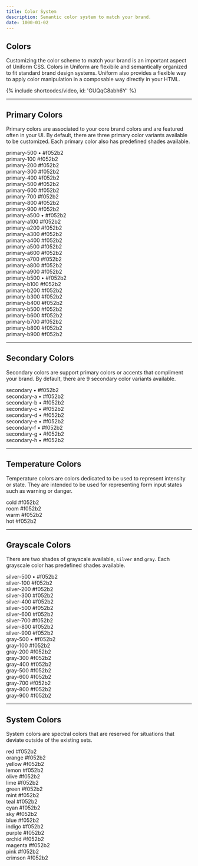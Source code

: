 ```yaml
---
title: Color System
description: Semantic color system to match your brand.
date: 1000-01-02
---
```


## Colors

Customizing the color scheme to match your brand is an important aspect of Uniform CSS. Colors in Uniform are flexibile and semantically organized to fit standard brand design systems. Uniform also provides a flexible way to apply color manipulation in a composable way directly in your HTML.

{% include shortcodes/video, id: 'GUQqC8abh6Y' %}

---

## Primary Colors

Primary colors are associated to your core brand colors and are featured often in your UI. By default, there are three primary color variants available to be customized. Each primary color also has predefined shades available.

<div class="grid grid-cols-3 gap-24 leading-6">
  <div class="radius-md overflow-hidden">
    <div class="h-96 p-18 bg-primary-500 text-white font-xs font-bold">
      primary-500 <span class="text-white text-opacity-50">• #f052b2</span>
    </div>
    <div class="p-12 text-white font-xs font-bold bg-primary-100">
      primary-100 <span class="text-white text-opacity-50">#f052b2</span>
    </div>
    <div class="p-12 text-white font-xs font-bold bg-primary-200">
      primary-200 <span class="text-white text-opacity-50">#f052b2</span>
    </div>
    <div class="p-12 text-white font-xs font-bold bg-primary-300">
      primary-300 <span class="text-white text-opacity-50">#f052b2</span>
    </div>
    <div class="p-12 text-white font-xs font-bold bg-primary-400">
      primary-400 <span class="text-white text-opacity-50">#f052b2</span>
    </div>
    <div class="p-12 text-white font-xs font-bold bg-primary-500">
      primary-500 <span class="text-white text-opacity-50">#f052b2</span>
    </div>
    <div class="p-12 text-white font-xs font-bold bg-primary-600">
      primary-600 <span class="text-white text-opacity-50">#f052b2</span>
    </div>
    <div class="p-12 text-white font-xs font-bold bg-primary-700">
      primary-700 <span class="text-white text-opacity-50">#f052b2</span>
    </div>
    <div class="p-12 text-white font-xs font-bold bg-primary-800">
      primary-800 <span class="text-white text-opacity-50">#f052b2</span>
    </div>
    <div class="p-12 text-white font-xs font-bold bg-primary-900">
      primary-900 <span class="text-white text-opacity-50">#f052b2</span>
    </div>
  </div>

  <div class="radius-md overflow-hidden">
    <div class="h-96 p-18 bg-primary-a500 text-white font-xs font-bold">
      primary-a500 <span class="text-white text-opacity-50">• #f052b2</span>
    </div>
    <div class="p-12 text-white font-xs font-bold bg-primary-a100">
      primary-a100 <span class="text-white text-opacity-50">#f052b2</span>
    </div>
    <div class="p-12 text-white font-xs font-bold bg-primary-a200">
      primary-a200 <span class="text-white text-opacity-50">#f052b2</span>
    </div>
    <div class="p-12 text-white font-xs font-bold bg-primary-a300">
      primary-a300 <span class="text-white text-opacity-50">#f052b2</span>
    </div>
    <div class="p-12 text-white font-xs font-bold bg-primary-a400">
      primary-a400 <span class="text-white text-opacity-50">#f052b2</span>
    </div>
    <div class="p-12 text-white font-xs font-bold bg-primary-a500">
      primary-a500 <span class="text-white text-opacity-50">#f052b2</span>
    </div>
    <div class="p-12 text-white font-xs font-bold bg-primary-a600">
      primary-a600 <span class="text-white text-opacity-50">#f052b2</span>
    </div>
    <div class="p-12 text-white font-xs font-bold bg-primary-a700">
      primary-a700 <span class="text-white text-opacity-50">#f052b2</span>
    </div>
    <div class="p-12 text-white font-xs font-bold bg-primary-a800">
      primary-a800 <span class="text-white text-opacity-50">#f052b2</span>
    </div>
    <div class="p-12 text-white font-xs font-bold bg-primary-a900">
      primary-a900 <span class="text-white text-opacity-50">#f052b2</span>
    </div>
  </div>

  <div class="radius-md overflow-hidden">
    <div class="h-96 p-18 bg-primary-b500 text-white font-xs font-bold">
      primary-b500 <span class="text-white text-opacity-50">• #f052b2</span>
    </div>
    <div class="p-12 text-white font-xs font-bold bg-primary-b100">
      primary-b100 <span class="text-white text-opacity-50">#f052b2</span>
    </div>
    <div class="p-12 text-white font-xs font-bold bg-primary-b200">
      primary-b200 <span class="text-white text-opacity-50">#f052b2</span>
    </div>
    <div class="p-12 text-white font-xs font-bold bg-primary-b300">
      primary-b300 <span class="text-white text-opacity-50">#f052b2</span>
    </div>
    <div class="p-12 text-white font-xs font-bold bg-primary-b400">
      primary-b400 <span class="text-white text-opacity-50">#f052b2</span>
    </div>
    <div class="p-12 text-white font-xs font-bold bg-primary-b500">
      primary-b500 <span class="text-white text-opacity-50">#f052b2</span>
    </div>
    <div class="p-12 text-white font-xs font-bold bg-primary-b600">
      primary-b600 <span class="text-white text-opacity-50">#f052b2</span>
    </div>
    <div class="p-12 text-white font-xs font-bold bg-primary-b700">
      primary-b700 <span class="text-white text-opacity-50">#f052b2</span>
    </div>
    <div class="p-12 text-white font-xs font-bold bg-primary-b800">
      primary-b800 <span class="text-white text-opacity-50">#f052b2</span>
    </div>
    <div class="p-12 text-white font-xs font-bold bg-primary-b900">
      primary-b900 <span class="text-white text-opacity-50">#f052b2</span>
    </div>
  </div>
</div>

---

## Secondary Colors

Secondary colors are support primary colors or accents that compliment your brand. By default, there are 9 secondary color variants available.

<div class="grid grid-cols-3 gap-24 leading-6">
  <div class="h-96 p-18 radius-sm bg-secondary text-white font-xs font-bold">
    secondary <span class="text-white text-opacity-50">• #f052b2</span>
  </div>
  <div class="h-96 p-18 radius-sm bg-secondary-a text-white font-xs font-bold">
    secondary-a <span class="text-white text-opacity-50">• #f052b2</span>
  </div>
  <div class="h-96 p-18 radius-sm bg-secondary-b text-white font-xs font-bold">
    secondary-b <span class="text-white text-opacity-50">• #f052b2</span>
  </div>
  <div class="h-96 p-18 radius-sm bg-secondary-c text-white font-xs font-bold">
    secondary-c <span class="text-white text-opacity-50">• #f052b2</span>
  </div>
  <div class="h-96 p-18 radius-sm bg-secondary-d text-white font-xs font-bold">
    secondary-d <span class="text-white text-opacity-50">• #f052b2</span>
  </div>
  <div class="h-96 p-18 radius-sm bg-secondary-e text-white font-xs font-bold">
    secondary-e <span class="text-white text-opacity-50">• #f052b2</span>
  </div>
  <div class="h-96 p-18 radius-sm bg-secondary-f text-white font-xs font-bold">
    secondary-f <span class="text-white text-opacity-50">• #f052b2</span>
  </div>
  <div class="h-96 p-18 radius-sm bg-secondary-g text-white font-xs font-bold">
    secondary-g <span class="text-white text-opacity-50">• #f052b2</span>
  </div>
  <div class="h-96 p-18 radius-sm bg-secondary-h text-white font-xs font-bold">
    secondary-h <span class="text-white text-opacity-50">• #f052b2</span>
  </div>
</div>

---

## Temperature Colors

Temperature colors are colors dedicated to be used to represent intensity or state. They are intended to be used for representing form input states such as warning or danger.

<div class="grid grid-cols-4 leading-6 gap-18">
  <div class="p-12 radius-sm text-white font-xs font-bold bg-cold">
    cold <span class="text-white text-opacity-50">#f052b2</span>
  </div>
  <div class="p-12 radius-sm text-white font-xs font-bold bg-room">
    room <span class="text-white text-opacity-50">#f052b2</span>
  </div>
  <div class="p-12 radius-sm text-white font-xs font-bold bg-warm">
    warm <span class="text-white text-opacity-50">#f052b2</span>
  </div>
  <div class="p-12 radius-sm text-white font-xs font-bold bg-hot">
    hot <span class="text-white text-opacity-50">#f052b2</span>
  </div>
</div>

---

## Grayscale Colors

There are two shades of grayscale available, `silver` and `gray`. Each grayscale color has predefined shades available.

<div class="grid grid-cols-2 gap-24 leading-6">
  <div class="radius-md overflow-hidden">
    <div class="h-96 p-18 bg-silver-500 text-black font-xs font-bold">
      silver-500 <span class="text-black text-opacity-50">• #f052b2</span>
    </div>
    <div class="p-12 text-black font-xs font-bold bg-silver-100">
      silver-100 <span class="text-black text-opacity-50">#f052b2</span>
    </div>
    <div class="p-12 text-black font-xs font-bold bg-silver-200">
      silver-200 <span class="text-black text-opacity-50">#f052b2</span>
    </div>
    <div class="p-12 text-black font-xs font-bold bg-silver-300">
      silver-300 <span class="text-black text-opacity-50">#f052b2</span>
    </div>
    <div class="p-12 text-black font-xs font-bold bg-silver-400">
      silver-400 <span class="text-black text-opacity-50">#f052b2</span>
    </div>
    <div class="p-12 text-black font-xs font-bold bg-silver-500">
      silver-500 <span class="text-black text-opacity-50">#f052b2</span>
    </div>
    <div class="p-12 text-black font-xs font-bold bg-silver-600">
      silver-600 <span class="text-black text-opacity-50">#f052b2</span>
    </div>
    <div class="p-12 text-black font-xs font-bold bg-silver-700">
      silver-700 <span class="text-black text-opacity-50">#f052b2</span>
    </div>
    <div class="p-12 text-black font-xs font-bold bg-silver-800">
      silver-800 <span class="text-black text-opacity-50">#f052b2</span>
    </div>
    <div class="p-12 text-black font-xs font-bold bg-silver-900">
      silver-900 <span class="text-black text-opacity-50">#f052b2</span>
    </div>
  </div>

  <div class="radius-md overflow-hidden">
    <div class="h-96 p-18 bg-gray-500 text-white font-xs font-bold">
      gray-500 <span class="text-white text-opacity-50">• #f052b2</span>
    </div>
    <div class="p-12 text-white font-xs font-bold bg-gray-100">
      gray-100 <span class="text-white text-opacity-50">#f052b2</span>
    </div>
    <div class="p-12 text-white font-xs font-bold bg-gray-200">
      gray-200 <span class="text-white text-opacity-50">#f052b2</span>
    </div>
    <div class="p-12 text-white font-xs font-bold bg-gray-300">
      gray-300 <span class="text-white text-opacity-50">#f052b2</span>
    </div>
    <div class="p-12 text-white font-xs font-bold bg-gray-400">
      gray-400 <span class="text-white text-opacity-50">#f052b2</span>
    </div>
    <div class="p-12 text-white font-xs font-bold bg-gray-500">
      gray-500 <span class="text-white text-opacity-50">#f052b2</span>
    </div>
    <div class="p-12 text-white font-xs font-bold bg-gray-600">
      gray-600 <span class="text-white text-opacity-50">#f052b2</span>
    </div>
    <div class="p-12 text-white font-xs font-bold bg-gray-700">
      gray-700 <span class="text-white text-opacity-50">#f052b2</span>
    </div>
    <div class="p-12 text-white font-xs font-bold bg-gray-800">
      gray-800 <span class="text-white text-opacity-50">#f052b2</span>
    </div>
    <div class="p-12 text-white font-xs font-bold bg-gray-900">
      gray-900 <span class="text-white text-opacity-50">#f052b2</span>
    </div>
  </div>
</div>

---

## System Colors

System colors are spectral colors that are reserved for situations that deviate outside of the existing sets.

<div class="grid grid-cols-3 leading-6 gap-18">
  <div class="p-12 radius-sm text-white font-xs font-bold bg-red">
    red <span class="text-white text-opacity-50">#f052b2</span>
  </div>
  <div class="p-12 radius-sm text-white font-xs font-bold bg-orange">
    orange <span class="text-white text-opacity-50">#f052b2</span>
  </div>
  <div class="p-12 radius-sm text-white font-xs font-bold bg-yellow">
    yellow <span class="text-white text-opacity-50">#f052b2</span>
  </div>
  <div class="p-12 radius-sm text-white font-xs font-bold bg-lemon">
    lemon <span class="text-white text-opacity-50">#f052b2</span>
  </div>
  <div class="p-12 radius-sm text-white font-xs font-bold bg-olive">
    olive <span class="text-white text-opacity-50">#f052b2</span>
  </div>
  <div class="p-12 radius-sm text-white font-xs font-bold bg-lime">
    lime <span class="text-white text-opacity-50">#f052b2</span>
  </div>
  <div class="p-12 radius-sm text-white font-xs font-bold bg-green">
    green <span class="text-white text-opacity-50">#f052b2</span>
  </div>
  <div class="p-12 radius-sm text-white font-xs font-bold bg-mint">
    mint <span class="text-white text-opacity-50">#f052b2</span>
  </div>
  <div class="p-12 radius-sm text-white font-xs font-bold bg-teal">
    teal <span class="text-white text-opacity-50">#f052b2</span>
  </div>
  <div class="p-12 radius-sm text-white font-xs font-bold bg-cyan">
    cyan <span class="text-white text-opacity-50">#f052b2</span>
  </div>
  <div class="p-12 radius-sm text-white font-xs font-bold bg-sky">
    sky <span class="text-white text-opacity-50">#f052b2</span>
  </div>
  <div class="p-12 radius-sm text-white font-xs font-bold bg-blue">
    blue <span class="text-white text-opacity-50">#f052b2</span>
  </div>
  <div class="p-12 radius-sm text-white font-xs font-bold bg-indigo">
    indigo <span class="text-white text-opacity-50">#f052b2</span>
  </div>
  <div class="p-12 radius-sm text-white font-xs font-bold bg-purple">
    purple <span class="text-white text-opacity-50">#f052b2</span>
  </div>
  <div class="p-12 radius-sm text-white font-xs font-bold bg-orchid">
    orchid <span class="text-white text-opacity-50">#f052b2</span>
  </div>
  <div class="p-12 radius-sm text-white font-xs font-bold bg-magenta">
    magenta <span class="text-white text-opacity-50">#f052b2</span>
  </div>
  <div class="p-12 radius-sm text-white font-xs font-bold bg-pink">
    pink <span class="text-white text-opacity-50">#f052b2</span>
  </div>
  <div class="p-12 radius-sm text-white font-xs font-bold bg-crimson">
    crimson <span class="text-white text-opacity-50">#f052b2</span>
  </div>
</div>
